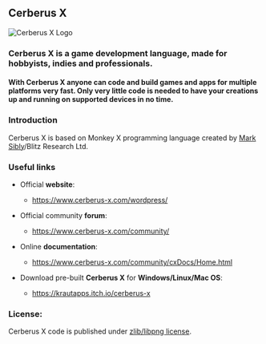 ## Cerberus X

![Cerberus X Logo](https://www.cerberus-x.com/community/styles/xenfracture/xenfracture/CBX_Logo_small.png)

### Cerberus X is a game development language, made for hobbyists, indies and professionals.

#### With Cerberus X anyone can code and build games and apps for multiple platforms very fast. Only very little code is needed to have your creations up and running on supported devices in no time.

### Introduction

Cerberus X is based on Monkey X programming language created by [Mark Sibly](https://github.com/marksibly/monkey)/Blitz Research Ltd.


### Useful links

* Official **website**:
	* https://www.cerberus-x.com/wordpress/

* Official community **forum**:
	* https://www.cerberus-x.com/community/

* Online **documentation**:
	* https://www.cerberus-x.com/community/cxDocs/Home.html

* Download pre-built **Cerberus X** for **Windows/Linux/Mac OS**:
	* https://krautapps.itch.io/cerberus-x


### License:

Cerberus X code is published under [zlib/libpng license](https://opensource.org/licenses/Zlib).


